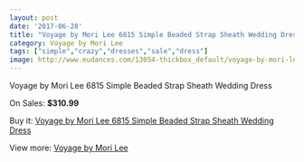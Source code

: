 ```yaml
---
layout: post
date: '2017-06-28'
title: "Voyage by Mori Lee 6815 Simple Beaded Strap Sheath Wedding Dress"
category: Voyage by Mori Lee
tags: ["simple","crazy","dresses","sale","dress"]
image: http://www.eudances.com/13054-thickbox_default/voyage-by-mori-lee-6815-simple-beaded-strap-sheath-wedding-dress.jpg
---
```

Voyage by Mori Lee 6815 Simple Beaded Strap Sheath Wedding Dress

On Sales: **$310.99**
<a href="https://www.eudances.com/en/voyage-by-mori-lee/3965-voyage-by-mori-lee-6815-simple-beaded-strap-sheath-wedding-dress.html"><amp-img layout="responsive" width="600" height="600" src="//www.eudances.com/13054-thickbox_default/voyage-by-mori-lee-6815-simple-beaded-strap-sheath-wedding-dress.jpg" alt="Voyage by Mori Lee 6815 Simple Beaded Strap Sheath Wedding Dress 0" /></a>
<a href="https://www.eudances.com/en/voyage-by-mori-lee/3965-voyage-by-mori-lee-6815-simple-beaded-strap-sheath-wedding-dress.html"><amp-img layout="responsive" width="600" height="600" src="//www.eudances.com/13058-thickbox_default/voyage-by-mori-lee-6815-simple-beaded-strap-sheath-wedding-dress.jpg" alt="Voyage by Mori Lee 6815 Simple Beaded Strap Sheath Wedding Dress 1" /></a>
<a href="https://www.eudances.com/en/voyage-by-mori-lee/3965-voyage-by-mori-lee-6815-simple-beaded-strap-sheath-wedding-dress.html"><amp-img layout="responsive" width="600" height="600" src="//www.eudances.com/13057-thickbox_default/voyage-by-mori-lee-6815-simple-beaded-strap-sheath-wedding-dress.jpg" alt="Voyage by Mori Lee 6815 Simple Beaded Strap Sheath Wedding Dress 2" /></a>
<a href="https://www.eudances.com/en/voyage-by-mori-lee/3965-voyage-by-mori-lee-6815-simple-beaded-strap-sheath-wedding-dress.html"><amp-img layout="responsive" width="600" height="600" src="//www.eudances.com/13056-thickbox_default/voyage-by-mori-lee-6815-simple-beaded-strap-sheath-wedding-dress.jpg" alt="Voyage by Mori Lee 6815 Simple Beaded Strap Sheath Wedding Dress 3" /></a>
<a href="https://www.eudances.com/en/voyage-by-mori-lee/3965-voyage-by-mori-lee-6815-simple-beaded-strap-sheath-wedding-dress.html"><amp-img layout="responsive" width="600" height="600" src="//www.eudances.com/13055-thickbox_default/voyage-by-mori-lee-6815-simple-beaded-strap-sheath-wedding-dress.jpg" alt="Voyage by Mori Lee 6815 Simple Beaded Strap Sheath Wedding Dress 4" /></a>

Buy it: [Voyage by Mori Lee 6815 Simple Beaded Strap Sheath Wedding Dress](https://www.eudances.com/en/voyage-by-mori-lee/3965-voyage-by-mori-lee-6815-simple-beaded-strap-sheath-wedding-dress.html "Voyage by Mori Lee 6815 Simple Beaded Strap Sheath Wedding Dress")

View more: [Voyage by Mori Lee](https://www.eudances.com/en/47-voyage-by-mori-lee "Voyage by Mori Lee")